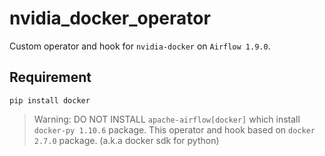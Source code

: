 nvidia_docker_operator
======================
Custom operator and hook for `nvidia-docker` on `Airflow 1.9.0`.

Requirement
-----------

```
pip install docker
```

> Warning: DO NOT INSTALL `apache-airflow[docker]` which install `docker-py 1.10.6` package. This operator and hook based on `docker 2.7.0` package. (a.k.a docker sdk for python)

